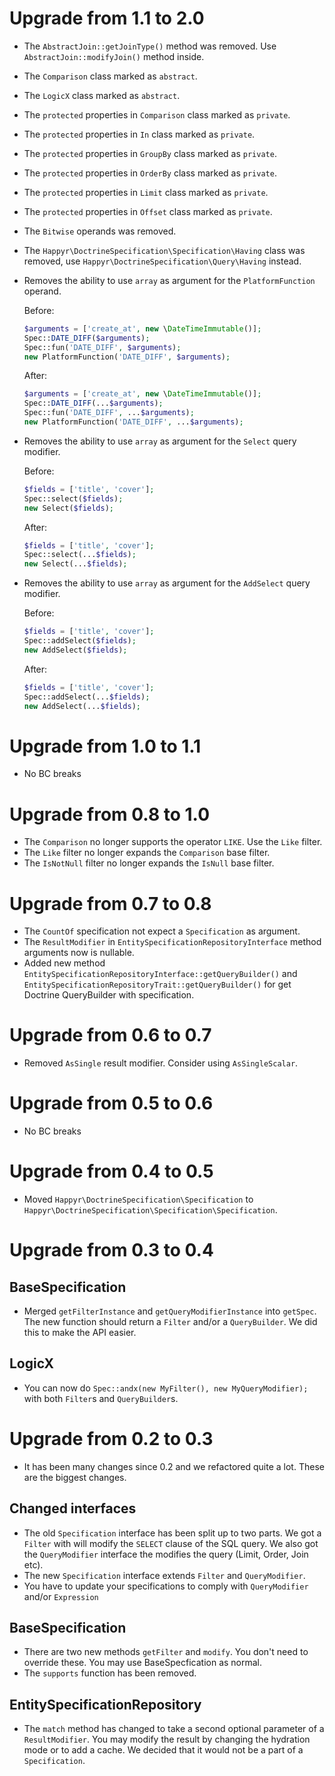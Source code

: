 # Upgrade from 1.1 to 2.0

* The `AbstractJoin::getJoinType()` method was removed. Use `AbstractJoin::modifyJoin()` method inside.
* The `Comparison` class marked as `abstract`.
* The `LogicX` class marked as `abstract`.
* The `protected` properties in `Comparison` class marked as `private`.
* The `protected` properties in `In` class marked as `private`.
* The `protected` properties in `GroupBy` class marked as `private`.
* The `protected` properties in `OrderBy` class marked as `private`.
* The `protected` properties in `Limit` class marked as `private`.
* The `protected` properties in `Offset` class marked as `private`.
* The `Bitwise` operands was removed.
* The `Happyr\DoctrineSpecification\Specification\Having` class was removed, use
  `Happyr\DoctrineSpecification\Query\Having` instead.
* Removes the ability to use `array` as argument for the `PlatformFunction` operand.

  Before:

  ```php
  $arguments = ['create_at', new \DateTimeImmutable()];
  Spec::DATE_DIFF($arguments);
  Spec::fun('DATE_DIFF', $arguments);
  new PlatformFunction('DATE_DIFF', $arguments);
  ```

  After:

  ```php
  $arguments = ['create_at', new \DateTimeImmutable()];
  Spec::DATE_DIFF(...$arguments);
  Spec::fun('DATE_DIFF', ...$arguments);
  new PlatformFunction('DATE_DIFF', ...$arguments);
  ```

* Removes the ability to use `array` as argument for the `Select` query modifier.

  Before:

  ```php
  $fields = ['title', 'cover'];
  Spec::select($fields);
  new Select($fields);
  ```

  After:

  ```php
  $fields = ['title', 'cover'];
  Spec::select(...$fields);
  new Select(...$fields);
  ```

* Removes the ability to use `array` as argument for the `AddSelect` query modifier.

  Before:

  ```php
  $fields = ['title', 'cover'];
  Spec::addSelect($fields);
  new AddSelect($fields);
  ```

  After:

  ```php
  $fields = ['title', 'cover'];
  Spec::addSelect(...$fields);
  new AddSelect(...$fields);
  ```

# Upgrade from 1.0 to 1.1

* No BC breaks

# Upgrade from 0.8 to 1.0

* The `Comparison` no longer supports the operator `LIKE`. Use the `Like` filter.
* The `Like` filter no longer expands the `Comparison` base filter.
* The `IsNotNull` filter no longer expands the `IsNull` base filter.

# Upgrade from 0.7 to 0.8

* The `CountOf` specification not expect a `Specification` as argument.
* The `ResultModifier` in `EntitySpecificationRepositoryInterface` method arguments now is nullable.
* Added new method `EntitySpecificationRepositoryInterface::getQueryBuilder()` and
  `EntitySpecificationRepositoryTrait::getQueryBuilder()` for get Doctrine QueryBuilder with specification.

# Upgrade from 0.6 to 0.7

* Removed `AsSingle` result modifier. Consider using `AsSingleScalar`.

# Upgrade from 0.5 to 0.6

* No BC breaks

# Upgrade from 0.4 to 0.5

* Moved `Happyr\DoctrineSpecification\Specification` to `Happyr\DoctrineSpecification\Specification\Specification`.

# Upgrade from 0.3 to 0.4

## BaseSpecification

* Merged `getFilterInstance` and `getQueryModifierInstance` into `getSpec`. The new function should return a `Filter`
  and/or a `QueryBuilder`. We did this to make the API easier.

## LogicX

* You can now do `Spec::andx(new MyFilter(), new MyQueryModifier);` with both `Filter`s and `QueryBuilder`s.

# Upgrade from 0.2 to 0.3

* It has been many changes since 0.2 and we refactored quite a lot. These are the biggest changes.

## Changed interfaces

* The old `Specification` interface has been split up to two parts. We got a `Filter` with will modify the `SELECT`
  clause of the SQL query. We also got the `QueryModifier` interface the modifies the query (Limit, Order, Join etc).
* The new `Specification` interface extends `Filter` and `QueryModifier`.
* You have to update your specifications to comply with `QueryModifier` and/or `Expression`


## BaseSpecification

* There are two new methods `getFilter` and `modify`. You don't need to override these. You may use BaseSpecfication as
  normal.
* The `supports` function has been removed.

## EntitySpecificationRepository

* The `match` method has changed to take a second optional parameter of a `ResultModifier`. You may modify the result
  by changing the hydration mode or to add a cache. We decided that it would not be a part of a `Specification`.
